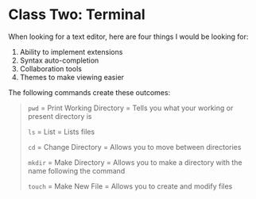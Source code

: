 # Class Two: Terminal

When looking for a text editor, here are four things I would be looking for:

1. Ability to implement extensions
2. Syntax auto-completion
3. Collaboration tools
4. Themes to make viewing easier

The following commands create these outcomes:

> `pwd` = Print Working Directory = Tells you what your working or present directory is
> 
> `ls` = List = Lists files
> 
> `cd` = Change Directory = Allows you to move between directories
> 
> `mkdir` = Make Directory = Allows you to make a directory with the name following the command
> 
> `touch` = Make New File = Allows you to create and modify files

